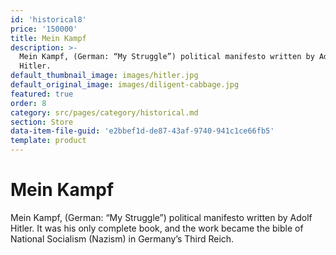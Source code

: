 ```yaml
---
id: 'historical8'
price: '150000'
title: Mein Kampf
description: >-
  Mein Kampf, (German: “My Struggle”) political manifesto written by Adolf
  Hitler.
default_thumbnail_image: images/hitler.jpg
default_original_image: images/diligent-cabbage.jpg
featured: true
order: 8
category: src/pages/category/historical.md
section: Store
data-item-file-guid: 'e2bbef1d-de87-43af-9740-941c1ce66fb5'
template: product
---
```


# Mein Kampf

Mein Kampf, (German: “My Struggle”) political manifesto written by Adolf Hitler. It was his only complete book, and the work became the bible of National Socialism (Nazism) in Germany’s Third Reich.